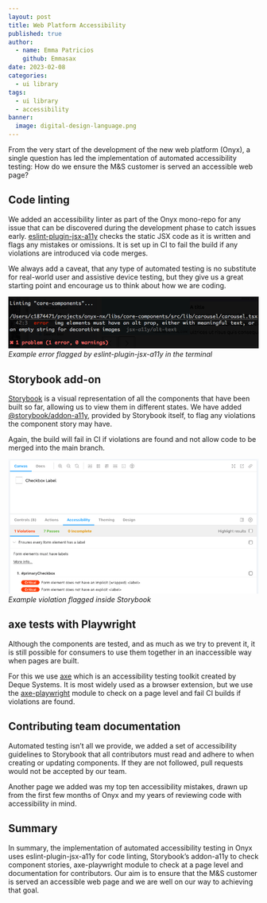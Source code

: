 ```yaml
---
layout: post
title: Web Platform Accessibility
published: true
author: 
  - name: Emma Patricios
    github: Emmasax
date: 2023-02-08
categories:
  - ui library
tags:
  - ui library
  - accessibility
banner:
  image: digital-design-language.png
---
```


From the very start of the development of the new web platform (Onyx), a single question has led the implementation of automated accessibility testing: How do we ensure the M&S customer is served an accessible web page?

## Code linting

We added an accessibility linter as part of the Onyx mono-repo for any issue that can be discovered during the development phase to catch issues early. [eslint-plugin-jsx-a11y](https://github.com/jsx-eslint/eslint-plugin-jsx-a11y) checks the static JSX code as it is written and flags any mistakes or omissions. It is set up in CI to fail the build if any violations are introduced via code merges.

We always add a caveat, that any type of automated testing is no substitute for real-world user and assistive device testing, but they give us a great starting point and encourage us to think about how we are coding.

![image](/assets/img/2023-03-08-linting.png)
_Example error flagged by eslint-plugin-jsx-a11y in the terminal_

## Storybook add-on

[Storybook](https://dev-core-components.azurewebsites.net/) is a visual representation of all the components that have been built so far, allowing us to view them in different states. We have added [@storybook/addon-a11y](https://github.com/storybookjs/storybook/tree/main/addons/a11y), provided by Storybook itself, to flag any violations the component story may have.

Again, the build will fail in CI if violations are found and not allow code to be merged into the main branch.

![image](/assets/img/2023-03-08-storybook.png)
_Example violation flagged inside Storybook_

## axe tests with Playwright

Although the components are tested, and as much as we try to prevent it, it is still possible for consumers to use them together in an inaccessible way when pages are built.

For this we use [axe](https://www.deque.com/axe/) which is an accessibility testing toolkit created by Deque Systems. It is most widely used as a browser extension, but we use the [axe-playwright](https://github.com/abhinaba-ghosh/axe-playwright) module to check on a page level and fail CI builds if violations are found.

## Contributing team documentation

Automated testing isn’t all we provide, we added a set of accessibility guidelines to Storybook that all contributors must read and adhere to when creating or updating components. If they are not followed, pull requests would not be accepted by our team.

Another page we added was my top ten accessibility mistakes, drawn up from the first few months of Onyx and my years of reviewing code with accessibility in mind.

## Summary

In summary, the implementation of automated accessibility testing in Onyx uses eslint-plugin-jsx-a11y for code linting, Storybook’s addon-a11y to check component stories, axe-playwright module to check at a page level and documentation for contributors. Our aim is to ensure that the M&S customer is served an accessible web page and we are well on our way to achieving that goal.
